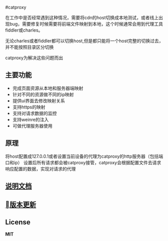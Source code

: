 #catproxy

在工作中是否经常遇到这种情况，需要将cdn的host切换成本地测试，或者线上出现bug，需要修复时候需要将前端文件映射到本地，这个时候通常会用到代理工具 fiddler或charles。

无论charles或者fiddler都可以切换host,但是都只能将一个host完整的切换过去，并不能按照目录区分切换

catproxy为解决这些问题而出

## 主要功能
- 完成页面资源从本地和服务器端映射
- 针对不同的资源做不同的ip映射
- 提供ui界面去修改映射关系
- 支持https的映射
- 支持对请求数据的监控
- 支持weinre的注入
- 可做代理服务器使用

## 原理
 将host配置成127.0.0.1或者设置当前设备的代理为catproxy的http服务器（包括端口和ip）
 设置后所有请求都会被catproxy接管，catproxy会根据配置文件去请求响应配置的数据，实现对请求的代理

## [说明文档](SUMMARY.md)

## [版本更新](docs/updateinfo.md)

## License

**MIT**
